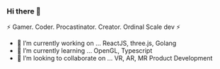 ### Hi there 👋

⚡ Gamer. Coder. Procastinator. Creator. Ordinal Scale dev ⚡
- 🔭 I’m currently working on ... ReactJS, three.js, Golang
- 🌱 I’m currently learning ... OpenGL, Typescript
- 👯 I’m looking to collaborate on ... VR, AR, MR Product Development 
